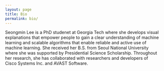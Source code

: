 ```yaml
---
layout: page
title: Bio
permalink: bio/
---
```


Seongmin Lee is a PhD studenet at Georgia Tech where she develops visual explanations that empower people to gain a clear understanding of machine learning and scalable algorithms that enable reliable and active use of machine learning.
She received her B.S. from Seoul National University where she was supported by Presidential Science Scholarship.
Throughout her research, she has collaborated with  researchers and developers of Cisco Systems Inc. and AVAST Software.